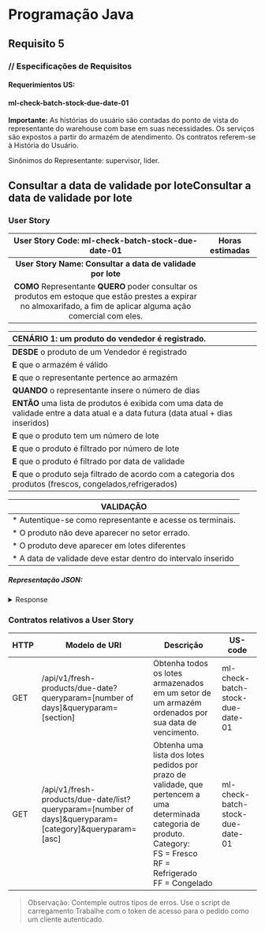 # Programação Java

## Requisito 5

### // Especificações de Requisitos

#### Requerimientos US:

#### ml-check-batch-stock-due-date-01

**Importante:**
As histórias do usuário são contadas do ponto de vista do representante do warehouse com base
em suas necessidades. Os serviços são expostos a partir do armazém de atendimento. Os contratos
referem-se à História do Usuário.

Sinônimos do Representante: supervisor, líder.

## Consultar a data de validade por loteConsultar a data de validade por lote

### User Story

|                                                           User Story Code: ml-check-batch-stock-due-date-01                                                           | Horas estimadas |
|:---------------------------------------------------------------------------------------------------------------------------------------------------------------------:|:---------------:|
|                                                      **User Story Name: Consultar a data de validade por lote**                                                       ||
| **COMO** Representante **QUERO** poder consultar os produtos em estoque que estão prestes a expirar no almoxarifado, a fim de aplicar alguma ação comercial com eles. ||

| **CENÁRIO 1:** um produto do vendedor é registrado.                                                                                 |
|:------------------------------------------------------------------------------------------------------------------------------------|
| **DESDE** o produto de um Vendedor é registrado                                                                                     |
| **E** que o armazém é válido                                                                                                        |
| **E** que o representante pertence ao armazém                                                                                       |
| **QUANDO** o representante insere o número de dias                                                                                  |
| **ENTÃO** uma lista de produtos é exibida com uma data de validade entre a data atual e a data futura (data atual + dias inseridos) |
| **E** que o produto tem um número de lote                                                                                           |
| **E** que o produto é filtrado por número de lote                                                                                   |
| **E** que o produto é filtrado por data de validade                                                                                 |
| **E** que o produto seja filtrado de acordo com a categoria dos produtos (frescos, congelados,refrigerados)                         |

| VALIDAÇÃO                                                    |
|--------------------------------------------------------------|
| * Autentique-se como representante e acesse os terminais.    |   
| * O produto não deve aparecer no setor errado.               |    
| * O produto deve aparecer em lotes diferentes                |     
| * A data de validade deve estar dentro do intervalo inserido |

##### Representação JSON:

<details><summary>Response</summary><p>

```JSON
{
  "batch_stock": [
    {
      "batch_number": "int",
      "product_id": "String",
      "product_type_id": "String",
      "due_date": "LocalDate",
      "quantity": "int"
    }
  ]
}
```

</details></p>

### Contratos relativos a User Story

| HTTP | Modelo de URI                                                                                           | Descrição                                                                                                                                                                          | US-code                          |
|------|---------------------------------------------------------------------------------------------------------|------------------------------------------------------------------------------------------------------------------------------------------------------------------------------------|----------------------------------|
| GET  | /api/v1/fresh-products/due-date?queryparam=[number of days]&queryparam=[section]                        | Obtenha todos os lotes armazenados em um setor de um armazém ordenados por sua data de vencimento.                                                                                 | ml-check-batch-stock-due-date-01 |
| GET  | /api/v1/fresh-products/due-date/list?queryparam=[number of days]&queryparam=[category]&queryparam=[asc] | Obtenha uma lista dos lotes pedidos por prazo de validade, que pertencem a uma determinada categoria de produto.<br>Category:<br>FS = Fresco<br>RF = Refrigerado<br>FF = Congelado | ml-check-batch-stock-due-date-01 |

> Observação:
Contemple outros tipos de erros.
Use o script de carregamento
Trabalhe com o token de acesso para o pedido como um cliente autenticado.